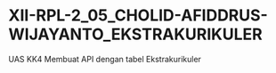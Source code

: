 # XII-RPL-2_05_CHOLID-AFIDDRUS-WIJAYANTO_EKSTRAKURIKULER
UAS KK4 Membuat API dengan tabel Ekstrakurikuler
